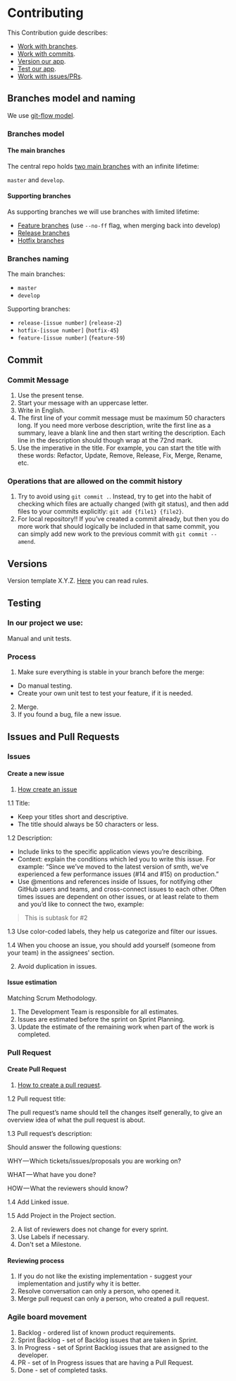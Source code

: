 # Contributing

This Contribution guide describes:

- [Work with branches](#branches-model-and-naming).
- [Work with commits](#commit).
- [Version our app](#versions).
- [Test our app](#testing).
- [Work with issues/PRs](#issues-and-pull-requests).


## Branches model and naming

We use [git-flow model](https://nvie.com/posts/a-successful-git-branching-model/).

### Branches model 

#### The main branches

The central repo holds [two main branches](https://nvie.com/posts/a-successful-git-branching-model/#the-main-branches) with an infinite lifetime:

`master` and `develop`.

#### Supporting branches

As supporting branches we will use branches with limited lifetime: 
- [Feature branches](https://nvie.com/posts/a-successful-git-branching-model/#feature-branches) (use `--no-ff` flag, when merging back into develop)
- [Release branches](https://nvie.com/posts/a-successful-git-branching-model/#release-branches)
- [Hotfix branches](https://nvie.com/posts/a-successful-git-branching-model/#hotfix-branches)

### Branches naming

The main branches:
- `master`
- `develop`

Supporting branches:
- `release-[issue number]` (`release-2`)
- `hotfix-[issue number]` (`hotfix-45`)
- `feature-[issue number]` (`feature-59`)


## Commit

### Commit Message

1. Use the present tense.
2. Start your message with an uppercase letter.
3. Write in English.
4. The first line of your commit message must be maximum 50 characters long. If you need more verbose description, write the first line as a summary, leave a blank line and then start writing the description. Each line in the description should though wrap at the 72nd mark.
5. Use the imperative in the title. For example, you can start the title with these words: Refactor, Update, Remove, Release, Fix, Merge, Rename, etc.

### Operations that are allowed on the commit history

1. Try to avoid using `git commit .`. Instead, try to get into the habit of checking which files are actually changed (with git status), and then add files to your commits explicitly: `git add {file1} {file2}`.
2. For local repository!! If you’ve created a commit already, but then you do more work that should logically be included in that same commit, you can simply add new work to the previous commit with `git commit --amend`.

## Versions

Version template X.Y.Z. [Here](https://semver.org/) you can read rules.

## Testing

### In our project we use:

Manual and unit tests.

### Process

1. Make sure everything is stable in your branch before the merge:
- Do manual testing.
- Create your own unit test to test your feature, if it is needed.
2. Merge.
3. If you found a bug, file a new issue.


## Issues and Pull Requests

### Issues 

#### Create a new issue

1. [How create an issue](https://help.github.com/en/github/managing-your-work-on-github/creating-an-issue)

1.1 Title:

- Keep your titles short and descriptive.
- The title should always be 50 characters or less.

1.2 Description:

- Include links to the specific application views you’re describing.
- Context: explain the conditions which led you to write this issue. For example: “Since we’ve moved to the latest version of smth, we’ve experienced a few performance issues (#14 and #15) on production.”
- Use @mentions and references inside of Issues, for notifying other GitHub users and teams, and cross-connect issues to each other. Often times issues are dependent on other issues, or at least relate to them and you’d like to connect the two, example:

>This is subtask for #2

1.3 Use color-coded labels, they help us categorize and filter our issues.

1.4 When you choose an issue, you should add yourself (someone from your team) in the assignees' section.

2. Avoid duplication in issues.

#### Issue estimation

Matching Scrum Methodology.
1. The Development Team is responsible for all estimates.
2. Issues are estimated before the sprint on Sprint Planning.
3. Update the estimate of the remaining work when part of the work is completed.

### Pull Request

#### Create Pull Request

1. [How to create a pull request](https://help.github.com/en/github/collaborating-with-issues-and-pull-requests/creating-a-pull-request).

1.2 Pull request title: 

The pull request’s name should tell the changes itself generally, to give an overview idea of what the pull request is about.

1.3 Pull request’s description: 

Should answer the following questions:

WHY — Which tickets/issues/proposals you are working on?

WHAT — What have you done?

HOW — What the reviewers should know?

1.4 Add Linked issue.

1.5 Add Project in the Project section.

2. A list of reviewers does not change for every sprint.
3. Use Labels if necessary.
4. Don't set a Milestone.

#### Reviewing process

1. If you do not like the existing implementation - suggest your implementation and justify why it is better.
2. Resolve conversation can only a person, who opened it.
3. Merge pull request can only a person, who created a pull request.

### Agile board movement

1. Backlog - ordered list of known product requirements.
2. Sprint Backlog - set of Backlog issues that are taken in Sprint.
3. In Progress - set of Sprint Backlog issues that are assigned to the developer.
4. PR - set of In Progress issues that are having a Pull Request.
5. Done - set of completed tasks.
